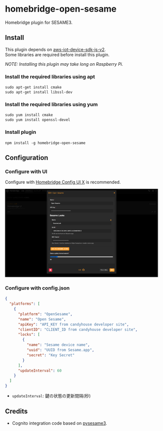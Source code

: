 # homebridge-open-sesame

Homebridge plugin for SESAME3.  

## Install

This plugin depends on [aws-iot-device-sdk-js-v2](https://github.com/aws/aws-iot-device-sdk-js-v2).  
Some libraries are required before install this plugin.  

_NOTE: Installing this plugin may take long on Raspberry Pi._

### Install the required libraries using apt

```
sudo apt-get install cmake
sudo apt-get install libssl-dev
```

### Install the required libraries using yum

```
sudo yum install cmake
sudo yum install openssl-devel
```

### Install plugin

```
npm install -g homebridge-open-sesame
```

## Configuration

### Configure with UI

Configure with [Homebridge Config UI X](https://github.com/oznu/homebridge-config-ui-x#readme) is recommended.

![config-ui](images/config-ui.png)

### Configure with config.json

```json
{
  "platforms": [
    {
      "platform": "OpenSesame",
      "name": "Open Sesame",
      "apiKey": "API_KEY from candyhouse developer site",
      "clientID": "CLIENT_ID from candyhouse developer site",
      "locks": [
        {
          "name": "Sesame device name",
          "uuid": "UUID from Sesame.app",
          "secret": "Key Secret"
        }
      ],
      "updateInterval": 60
    }
  ]
}
```

- `updateInterval`: 鍵の状態の更新間隔(秒)

## Credits

- Cognito integration code based on [pysesame3](https://github.com/mochipon/pysesame3).
